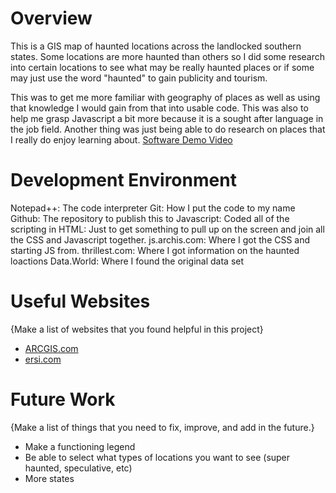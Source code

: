 # Overview

This is a GIS map of haunted locations across the landlocked southern states. Some locations are more haunted than others so I did some research into certain locations to see what may be really haunted places or if some may just use the word "haunted" to gain publicity and tourism. 

This was to get me more familiar with geography of places as well as using that knowledge I would gain from that into usable code. This was also to help me grasp Javascript a bit more because it is a sought after language in the job field. Another thing was just being able to do research on places that I really do enjoy learning about.
[Software Demo Video](https://www.youtube.com/watch?v=Hn52Pf4wQ7M)

# Development Environment

Notepad++: The code interpreter
Git: How I put the code to my name
Github: The repository to publish this to
Javascript: Coded all of the scripting in
HTML: Just to get something to pull up on the screen and join all the CSS and Javascript together.
js.archis.com: Where I got the CSS and starting JS from.
thrillest.com: Where I got information on the haunted loactions
Data.World: Where I found the original data set


# Useful Websites

{Make a list of websites that you found helpful in this project}
* [ARCGIS.com](https://developers.arcgis.com/)
* [ersi.com](https://community.esri.com/)

# Future Work

{Make a list of things that you need to fix, improve, and add in the future.}
* Make a functioning legend
* Be able to select what types of locations you want to see (super haunted, speculative, etc)
* More states
